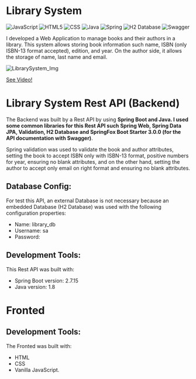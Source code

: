# Library System
![JavaScript](https://img.shields.io/badge/JavaScript-F7DF1E?style=for-the-badge&logo=javascript&logoColor=black) ![HTML5](https://img.shields.io/badge/HTML5-E34F26?style=for-the-badge&logo=html5&logoColor=white) ![CSS](https://img.shields.io/badge/CSS-1572B6?style=for-the-badge&logo=css3&logoColor=white) ![Java](https://img.shields.io/badge/Java-ED8B00?style=for-the-badge&logo=openjdk&logoColor=white) ![Spring](https://img.shields.io/badge/Spring-6DB33F?style=for-the-badge&logo=Spring&logoColor=white)  ![H2 Database](https://img.shields.io/badge/H2%20Database-018bff?style=for-the-badge&logoColor=white) ![Swagger](https://img.shields.io/badge/Swagger-6DB33F?style=for-the-badge&logo=swagger&logoColor=white)

I developed a Web Application to manage books and their authors in a library. This system allows storing book information such name, ISBN (only ISBN-13 format accepted), edition, and year. On the author side, it allows the storage of name, last name and email.

![LibrarySystem_Img](https://github.com/MarcosTulioSDLV/Library-System/assets/41268178/573b4109-d0fa-4b00-b213-0a2fec090ea3)

[See Video!](https://www.youtube.com/watch?v=bYUE_2XaKh4&t=10s)

# Library System Rest API (Backend)
The Backend was built by a Rest API by using **Spring Boot and Java.
I used some common libraries for this Rest API such Spring Web, Spring Data JPA, Validation, H2 Database and SpringFox Boot Starter 3.0.0 (for the API documentation with Swagger)**.

Spring validation was used to validate the book and author attributes, setting the book to accept ISBN only with ISBN-13 format, positive numbers for year, ensuring no blank attributes, and on the other hand, setting the author to accept only email on right format and ensuring no blank attributes.

## Database Config: 
For test this API, an external Database is not necessary because an embedded Database (H2 Database) was used with the following configuration properties:

- Name: library_db
- Username: sa
- Password:

## Development Tools:
This Rest API was built with:

- Spring Boot version: 2.7.15
- Java version: 1.8

# Fronted

## Development Tools:
The Fronted was built with:
- HTML
- CSS
- Vanilla JavaScript.
